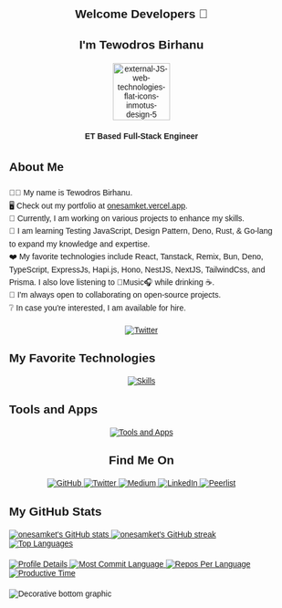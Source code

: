 <section id="wrapper" style="padding: 20px; max-width: 800px; margin: 0 auto; font-family: Arial, sans-serif;">
  <div align="center">
    <h1>Welcome Developers 👋</h1>
    <h2>I'm Tewodros Birhanu</h2>
  </div>

  <div id="header" align="center" style="margin: 20px 0;">
    <img width="100" height="100" src="https://camo.githubusercontent.com/48a026f4399514afed27e76efb9f48e139a0ba4b613d933a8c7a094dc1da475c/68747470733a2f2f74656368737461636b2d67656e657261746f722e76657263656c2e6170702f72656163742d69636f6e2e737667" alt="external-JS-web-technologies-flat-icons-inmotus-design-5"/>
  </div>

  <div align="center" style="margin: 20px 0;">
    <b>ET Based Full-Stack Engineer</b>
  </div>

  <ul style="list-style: none; padding: 0; line-height: 1.6;">
    <h1>About Me</h1>
    <li>🧑‍💻 My name is Tewodros Birhanu.</li>
    <li>🖥️ Check out my portfolio at <a href="http://onesamket.vercel.app" target="_blank">onesamket.vercel.app</a>.</li>
    <li>🚀 Currently, I am working on various projects to enhance my skills.</li>
    <li>🧠 I am learning Testing JavaScript, Design Pattern, Deno, Rust, & Go-lang to expand my knowledge and expertise.</li>
    <li>❤️ My favorite technologies include React, Tanstack, Remix, Bun, Deno, TypeScript, ExpressJs, Hapi.js, Hono, NestJS, NextJS, TailwindCss, and Prisma. I also love listening to 🎼Music🎧 while drinking ☕.</li>
    <li>🤝 I'm always open to collaborating on open-source projects.</li>
    <li>❔ In case you're interested, I am available for hire.</li>
  </ul>

  <div align="center" style="margin: 20px 0;">
    <!-- Twitter Badge -->
    <a href="https://twitter.com/onesamket" target="_blank">
      <img src="https://img.shields.io/badge/onesamket-Twitter-1da1f2?style=for-the-badge&logo=Twitter&logoColor=white" alt="Twitter">
    </a>
  </div>

  <!-- Skills Section -->
  <h2 >My Favorite Technologies</h2>
  <div align="center" style="margin: 20px 0;">
    <a href="https://skillicons.dev" target="_blank">
      <img src="https://skillicons.dev/icons?i=html,css,sass,javascript,jquery,typescript,md,react,nodejs,expressjs,rust,bun,go,graphql,nestjs,remix,prisma,apollo,postgres,mongodb,mysql,sqlite,nextjs,graphql,tailwind,vite,vitest&theme=light" alt="Skills" />
    </a>
  </div>

  <h2 >Tools and Apps</h2>
  <div align="center" style="margin: 20px 0;">
    <a href="https://skillicons.dev" target="_blank">
      <img src="https://skillicons.dev/icons?i=chrome,gmail,notion,figma,vercel,npm,pnpm,yarn,bun,powershell,github,git,postman,vscode,devto,discord,firebase,supabase,linkedin&theme=dark" alt="Tools and Apps" />
    </a>
  </div>

  <!-- Socials Section -->
  <h2 align="center">Find Me On</h2>
  <div align="center" style="margin: 20px 0;">
    <a href="https://github.com/onesamket" target="_blank">
      <img src="https://img.shields.io/badge/-GitHub-181717?style=for-the-badge&logo=GitHub&logoColor=white" alt="GitHub">
    </a>
    <a href="https://twitter.com/onesamket" target="_blank">
      <img src="https://img.shields.io/badge/onesamket-Twitter-1da1f2?style=for-the-badge&logo=Twitter&logoColor=white" alt="Twitter">
    </a>
    <a href="https://medium.com/@onesamket" target="_blank">
      <img src="https://img.shields.io/badge/onesamket-Medium-12100e?style=for-the-badge&logo=Medium&logoColor=white" alt="Medium">
    </a>
    <a href="https://www.linkedin.com/in/ln-onesamket/" target="_blank">
      <img src="https://img.shields.io/badge/onesamket-LinkedIn-0077b5?style=for-the-badge&logo=LinkedIn&logoColor=white" alt="LinkedIn">
    </a>
    <a href="https://peerlist.io/onesamket" target="_blank">
      <img src="https://github-readme-badge.peerlist.io/api/onesamket" alt="Peerlist">
    </a>
  </div>

  <!-- GitHub Stats Section -->
  <h2 >My GitHub Stats</h2>
  <div id="stats-container"  style="margin: 20px 0;">
    <a href="http://www.github.com/onesamket" target="_blank">
      <img src="https://github-readme-stats.vercel.app/api?username=onesamket&show_icons=true&hide=&count_private=true&title_color=0891b2&text_color=ffffff&icon_color=0891b2&bg_color=1c1917&hide_border=true&show_icons=true" alt="onesamket's GitHub stats" />
    </a>
    <a href="http://www.github.com/onesamket" target="_blank">
      <img src="https://github-readme-streak-stats.herokuapp.com/?user=onesamket&stroke=ffffff&background=1c1917&ring=0891b2&fire=0891b2&currStreakNum=ffffff&currStreakLabel=0891b2&sideNums=ffffff&sideLabels=ffffff&dates=ffffff&hide_border=true" alt="onesamket's GitHub streak" />
    </a>
    <a href="https://github.com/onesamket" target="_blank">
      <img src="https://**github**-readme-stats.vercel.app/api/top-langs/?username=onesamket&langs_count=10&title_color=0891b2&text_color=ffffff&icon_color=0891b2&bg_color=1c1917&hide_border=true&locale=en&custom_title=Top%20Languages" alt="Top Languages" />
    </a>
  </div>

  <div  style="margin: 20px 0;">
    <a href="https://github-profile-summary-cards.vercel.app/api/cards/profile-details?username=onesamket&theme=github_dark" target="_blank">
      <img src="https://github-profile-summary-cards.vercel.app/api/cards/profile-details?username=onesamket&theme=github_dark" alt="Profile Details">
    </a>
    <a href="https://github-profile-summary-cards.vercel.app/api/cards/most-commit-language?username=onesamket&theme=github_dark" target="_blank">
      <img src="https://github-profile-summary-cards.vercel.app/api/cards/most-commit-language?username=onesamket&theme=github_dark" alt="Most Commit Language">
    </a>
    <a href="https://github-profile-summary-cards.vercel.app/api/cards/repos-per-language?username=onesamket&theme=github_dark" target="_blank">
      <img src="https://github-profile-summary-cards.vercel.app/api/cards/repos-per-language?username=onesamket&theme=github_dark" alt="Repos Per Language">
    </a>
    <a href="https://github-profile-summary-cards.vercel.app/api/cards/productive-time?username=onesamket&theme=github_dark" target="_blank">
      <img src="https://github-profile-summary-cards.vercel.app/api/cards/productive-time?username=onesamket&theme=github_dark" alt="Productive Time">
    </a>
  </div>

  <div  style="margin: 20px 0;">
    <img src="https://raw.githubusercontent.com/mayhemantt/mayhemantt/Update/svg/Bottom.svg" alt="Decorative bottom graphic" />
  </div>
</section>
